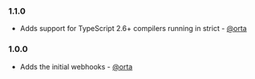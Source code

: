 ### 1.1.0

* Adds support for TypeScript 2.6+ compilers running in strict - [@orta][]

### 1.0.0

* Adds the initial webhooks - [@orta][]

[@orta]: https://github.com/orta

